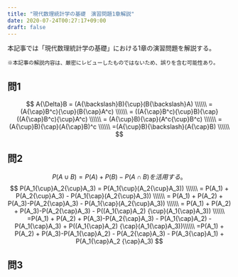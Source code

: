 ```yaml
---
title: "現代数理統計学の基礎　演習問題1章解説"
date: 2020-07-24T00:27:17+09:00
draft: false
---
```

本記事では「現代数理統計学の基礎」における1章の演習問題を解説する。  
```
※本記事の解説内容は、厳密にレビューしたものではないため、誤りを含む可能性あり。
```
## 問1
$$
A{\Delta}B = (A{\backslash}B){\cup}(B{\backslash}A)  \\\\\\
           = (A{\cap}B^c){\cup}(B{\cap}A^c) \\\\\\
           = ((A{\cap}B^c){\cup}B){\cap}((A{\cap}B^c){\cup}A^c) \\\\\\
           = (A{\cup}B){\cap}(A^c{\cup}B^c) \\\\\\
           = (A{\cup}B){\cap}(A{\cap}B)^c \\\\\\
           =(A{\cup}B){\backslash}(A{\cap}B) \\\\\\
$$
## 問2

$$
P(A{\cup}B) = P(A)+ P(B)-P(A{\cap}B)を活用する。
$$
$$
P(A_1{\cup}A_2{\cup}A_3) = P(A_1{\cup}(A_2{\cup}A_3)) \\\\\\
        = P(A_1) + P(A_2{\cup}A_3) - P(A_1{\cap}(A_2{\cup}A_3)) \\\\\\
        = P(A_1) + P(A_2) + P(A_3)-P(A_2{\cap}A_3) - P(A_1{\cap}(A_2{\cup}A_3)) \\\\\\
        = P(A_1) + P(A_2) + P(A_3)-P(A_2{\cap}A_3) - P((A_1{\cap}A_2) {\cup}(A_1{\cap}A_3)) \\\\\\
        =P(A_1) + P(A_2) + P(A_3)-P(A_2{\cap}A_3) - P(A_1{\cap}A_2) - P(A_1{\cap}A_3) +  P((A_1{\cap}A_2) {\cap}(A_1{\cap}A_3))\\\\\\
        =P(A_1) + P(A_2) + P(A_3)-P(A_1{\cap}A_2) - P(A_2{\cap}A_3) - P(A_3{\cap}A_1) +  P(A_1{\cap}A_2 {\cap}A_3) 
$$
## 問3


